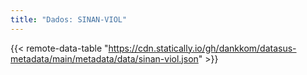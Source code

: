 ```yaml
---
title: "Dados: SINAN-VIOL"
---
```


{{< remote-data-table "https://cdn.statically.io/gh/dankkom/datasus-metadata/main/metadata/data/sinan-viol.json" >}}
